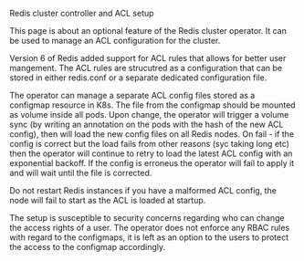Redis cluster controller and ACL setup

This page is about an optional feature of the Redis cluster operator. It can be used to manage an ACL configuration for the cluster.

Version 6 of Redis added support for ACL rules that allows for better user mangement. The ACL rules are strucutred as a configuration that can be stored in either redis.conf or a separate dedicated configuration file.

The operator can manage a separate ACL config files stored as a configmap resource in K8s. The file from the configmap should be mounted as volume inside all pods. Upon change, the operator will trigger a volume sync (by writing an annotation on the pods with the hash of the new ACL config), then will load the new config files on all Redis nodes.
On fail - if the config is correct but the load fails from other reasons (syc taking long etc) then the operator will continue to retry to load the latest ACL config with an exponential backoff. If the config is erroneus the operator will fail to apply it and will wait until the file is corrected.

Do not restart Redis instances if you have a malformed ACL config, the node will fail to start as the ACL is loaded at startup.

The setup is susceptible to security concerns regarding who can change the access rights of a user. The operator does not enforce any RBAC rules with regard to the configmaps, it is left as an option to the users to protect the access to the configmap accordingly.
